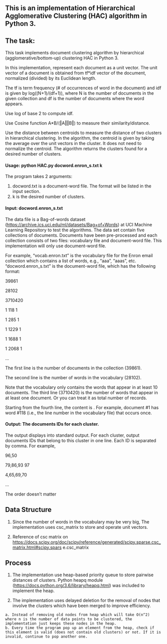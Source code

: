 ## This is an implementation of Hierarchical Agglomerative Clustering (HAC) algorithm in Python 3.


## The task:
This task implements document clustering algorithm by hierarchical (agglomerative/bottom-up) clustering HAC in Python 3.

In this implementation, represent each document as a unit vector. The unit vector of a document is obtained from tf*idf vector of the document, normalized (divided) by its Euclidean length. 

The tf is term frequency (# of occurrences of word in the document) and idf is given by log((N+1)/(df+1)), where N is the number of documents in the given collection and df is the number of documents where the word appears.

Use log of base 2 to compute idf.

Use Cosine function A*B/(‖A‖‖B‖) to measure their similarity/distance.

Use the distance between centroids to measure the distance of two clusters in hierarchical clustering.
In the algorithm, the centroid is given by taking the average over the unit vectors in the cluster. 
It does not need to normalize the centroid.
The algorithm returns the clusters found for a desired number of clusters.

#### Usage: python HAC.py docword.enron_s.txt k
The program takes 2 arguments:
  1. docword.txt is a document-word file. The format will be listed in the input section.
  2. k is the desired number of clusters.

#### Input: docword.enron_s.txt
The data file is a Bag-of-words dataset (https://archive.ics.uci.edu/ml/datasets/Bag+of+Words) at UCI Machine Learning Repository to test the algorithms.
The data set contain five collections of documents. Documents have been pre-processed and each collection consists of two files: vocabulary file and document-word file. This implementation will only use document-word file.

For example, “vocab.enron.txt” is the vocabulary file for the Enron email collection which contains a list of words, e.g., “aaa”, “aaas”, etc. “docword.enron_s.txt” is the document-word file, which has the following format:

39861

28102

3710420

1 118 1

1 285 1

1 1229 1

1 1688 1

1 2068 1

...

The first line is the number of documents in the collection (39861). 

The second line is the number of words in the vocabulary (28102).

Note that the vocabulary only contains the words that appear in at least 10 documents.
The third line (3710420) is the number of words that appear in at least one document.
Or you can treat it as total number of records.

Starting from the fourth line, the content is <document id> <word id> <tf>. 
For example, document #1 has word #118 (i.e., the line number in the vocabulary file) that occurs once.

#### Output: The documents IDs for each cluster.
The output displays into standard output.
For each cluster, output documents IDs that belong to this cluster in one line. Each ID is separated by comma. For example,

96,50

79,86,93 97

4,65,69,70

...

The order doesn’t matter

## Data Structure
  1. Since the number of words in the vocabulary may be very big, The implementation uses csc_matrix to store and operate unit vectors.
  
  2. Reference of csc matrix on https://docs.scipy.org/doc/scipy/reference/generated/scipy.sparse.csc_matrix.html#scipy.spars e.csc_matrix

## Process

  1. The implementation use heap-based priority queue to store pairwise distances of clusters. Python heapq module (https://docs.python.org/3.6/library/heapq.html) was included to implement the heap. 

  2. The implementation uses delayed deletion for the removal of nodes that involve the clusters which have been merged to improve efficiency.
    
    a. Instead of removing old nodes from heap which will take O(n^2) where n is the number of data points to be clustered, the implementation just keeps these nodes in the heap.
    b. Every time the program pop up an element from the heap, check if this element is valid (does not contain old clusters) or not. If it is invalid, continue to pop another one.
